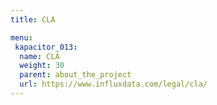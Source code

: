 ```yaml
---
title: CLA

menu:
 kapacitor_013:
  name: CLA
  weight: 30
  parent: about_the_project
  url: https://www.influxdata.com/legal/cla/
---
```

